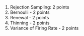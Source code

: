 1. Rejection Sampling: 2 points
2. Bernoulli - 2 points
3. Renewal  - 2 points
4. Thinning - 2 points
5. Variance of Firing Rate - 2 points